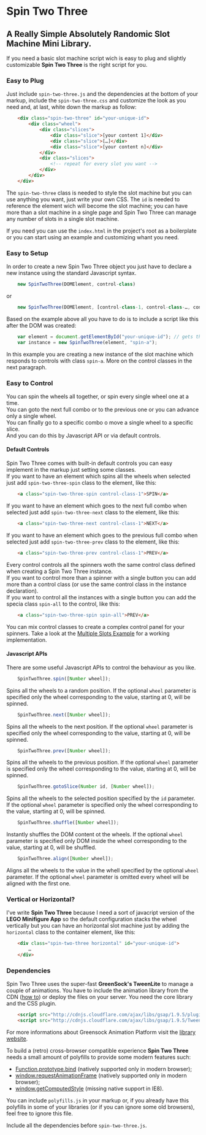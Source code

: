 # Spin Two Three
## A Really Simple Absolutely Randomic Slot Machine Mini Library.

If you need a basic slot machine script wich is easy to plug and slightly customizable **Spin Two Three** is the right script for you.

### Easy to Plug

Just include `spin-two-three.js` and the dependencies at the bottom of your markup, include the `spin-two-three.css` and customize the look as you need and, at last, white down the markup as follow:

```html
	<div class="spin-two-three" id="your-unique-id">
		<div class="wheel">
			<div class="slices">
				<div class="slice">[your content 1]</div>
				<div class="slice">[…]</div>
				<div class="slice">[your content n]</div>
			</div>
			<div class="slices">
				<!-- repeat for every slot you want -->
			</div>
		</div>
	</div>
```

The `spin-two-three` class is needed to style the slot machine but you can use anything you want, just write your own CSS.
The `id` is needed to reference the element wich will become the slot machine; you can have more than a slot machine in a single page and Spin Two Three can manage any number of slots in a single slot machine.

If you need you can use the `index.html` in the project's root as a boilerplate or you can start using an example and customizing whant you need.

### Easy to Setup

In order to create a new Spin Two Three object you just have to declare a new instance using the standard Javascript syntax.

```javascript
	new SpinTwoThree(DOMElement, control-class)
```
or 
```javascript
	new SpinTwoThree(DOMElement, [control-class-1, control-class-…, control-class-n])
```

Based on the example above all you have to do is to include a script like this after the DOM was created:

```javascript
	var element = document.getElementById("your-unique-id"); // gets the container for the slot machine
	var instance = new SpinTwoThree(element, "spin-a");
```

In this example you are creating a new instance of the slot machine which responds to controls with class `spin-a`.
More on the control classes in the next paragraph.

### Easy to Control

You can spin the wheels all together, or spin every single wheel one at a time.  
You can goto the next full combo or to the previous one or you can advance only a single wheel.  
You can finally go to a specific combo o move a single wheel to a specific slice.  
And you can do this by Javascript API or via default controls.

#### Default Controls

Spin Two Three comes with built-in default controls you can easy implement in the markup just setting some classes.  
If you want to have an element which spins all the wheels when selected just add `spin-two-three-spin` class to the element, like this:

```html
	<a class="spin-two-three-spin control-class-1">SPIN</a>
```

If you want to have an element which goes to the next full combo when selected just add `spin-two-three-next` class to the element, like this:

```html
	<a class="spin-two-three-next control-class-1">NEXT</a>
```

If you want to have an element which goes to the previous full combo when selected just add `spin-two-three-prev` class to the element, like this:

```html
	<a class="spin-two-three-prev control-class-1">PREV</a>
```

Every control controls all the spinners woth the same control class defined when creating a Spin Two Three instance.  
If you want to control more than a spinner with a single button you can add more than a control class (or use the same control class in the instance declaration).  
If you want to control all the instances with a single button you can add the specia class `spin-all` to the control, like this:

```html
	<a class="spin-two-three-spin spin-all">PREV</a>
```

You can mix control classes to create a complex control panel for your spinners. Take a look at the [Multiple Slots Example][example-multiple] for a working implementation.

#### Javascript APIs

There are some useful Javascript APIs to control the behaviour as you like.

```javascript
	SpinTwoThree.spin([Number wheel]);
```

Spins all the wheels to a random position.
If the optional `wheel` parameter is specified only the wheel corresponding to the value, starting at 0, will be spinned.

```javascript
	SpinTwoThree.next([Number wheel]);
```

Spins all the wheels to the next position.
If the optional `wheel` parameter is specified only the wheel corresponding to the value, starting at 0, will be spinned.

```javascript
	SpinTwoThree.prev([Number wheel]);
```

Spins all the wheels to the previous position.
If the optional `wheel` parameter is specified only the wheel corresponding to the value, starting at 0, will be spinned.

```javascript
	SpinTwoThree.gotoSlice(Number id, [Number wheel]);
```

Spins all the wheels to the selected position specified by the `id` parameter.
If the optional `wheel` parameter is specified only the wheel corresponding to the value, starting at 0, will be spinned.

```javascript
	SpinTwoThree.shuffle([Number wheel]);
```

Instantly shuffles the DOM content ot the wheels.
If the optional `wheel` parameter is specified only DOM inside the wheel corresponding to the value, starting at 0, will be shuffled.

```javascript
	SpinTwoThree.align([Number wheel]);
```
Aligns all the wheels to the value in the whell specified by the optional `wheel` parameter.
If the optional `wheel` parameter is omitted every wheel will be aligned with the first one.

### Vertical or Horizontal?

I've write **Spin Two Three** because I need a sort of javacript version of the **LEGO Minifigure App** so the default configuration stacks the wheel vertically but you can have an horizontal slot machine just by adding the `horizontal` class to the container element, like this:

```html
	<div class="spin-two-three horizontal" id="your-unique-id">
		…
	</div>
```

### Dependencies

Spin Two Three uses the super-fast **GreenSock's TweenLite** to manage a couple of animations. You have to include the animation library from the CDN ([how to](http://www.greensock.com/get-started-js/)) or deploy the files on your server.
You need the core library and the CSS plugin.

```html
	<script src="http://cdnjs.cloudflare.com/ajax/libs/gsap/1.9.5/plugins/CSSPlugin.min.js"></script>
	<script src="http://cdnjs.cloudflare.com/ajax/libs/gsap/1.9.5/TweenLite.min.js"></script>
```

For more informations about Greensock Animation Platform visit the [library website](http://www.greensock.com/).

To build a (retro) cross-browser compatible experience **Spin Two Three** needs a small amount of polyfills to provide some modern features such:
- [Function.prototype.bind](https://developer.mozilla.org/en-US/docs/JavaScript/Reference/Global_Objects/Function/bind) (natively supported only in modern browser); 
- [window.requestAnimationFrame](https://developer.mozilla.org/it/docs/DOM/window.requestAnimationFrame) (natively supported only in modern browser);
- [window.getComputedStyle](https://developer.mozilla.org/it/docs/DOM/window.getComputedStyle) (missing native support in IE8).

You can include `polyfills.js` in your markup or, if you already have this polyfills in some of your libraries (or if you can ignore some old browsers), feel free to ignore this file.

Include all the dependencies before `spin-two-three.js`.

 [example-vertical]: http://github.com/marcolago/spin-two-three/examples/vertical/
 [example-horizontal]: http://github.com/marcolago/spin-two-three/examples/horizontal/
 [example-multiple]: http://github.com/marcolago/spin-two-three/examples/multiple/
